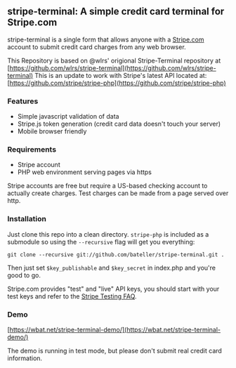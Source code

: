 ## stripe-terminal: A simple credit card terminal for Stripe.com

stripe-terminal is a single form that allows anyone with a [Stripe.com](https://stripe.com/) account to submit credit card charges from any web browser.

This Repository is based on @wlrs' origional Stripe-Terminal repository at [https://github.com/wlrs/stripe-terminal](https://github.com/wlrs/stripe-terminal)
This is an update to work with Stripe's latest API located at: [https://github.com/stripe/stripe-php](https://github.com/stripe/stripe-php)

### Features

 * Simple javascript validation of data
 * Stripe.js token generation (credit card data doesn't touch your server)
 * Mobile browser friendly


### Requirements

 * Stripe account 
 * PHP web environment serving pages via https

Stripe accounts are free but require a US-based checking account to actually create charges. Test charges can be made from a page served over http.


### Installation

Just clone this repo into a clean directory. `stripe-php` is included as a submodule so using the `--recursive` flag will get you everything:

	git clone --recursive git://github.com/bateller/stripe-terminal.git .

Then just set `$key_publishable` and `$key_secret` in index.php and you're good to go.

Stripe.com provides "test" and "live" API keys, you should start with your test keys and refer to the [Stripe Testing FAQ](https://stripe.com/docs/testing).


### Demo

[https://wbat.net/stripe-terminal-demo/](https://wbat.net/stripe-terminal-demo/)

The demo is running in test mode, but please don't submit real credit card information.
